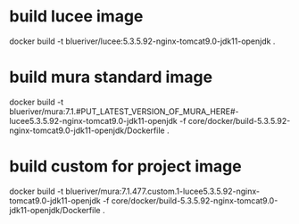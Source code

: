 # build lucee image
docker build -t blueriver/lucee:5.3.5.92-nginx-tomcat9.0-jdk11-openjdk .

# build mura standard image
docker build -t blueriver/mura:7.1.#PUT_LATEST_VERSION_OF_MURA_HERE#-lucee5.3.5.92-nginx-tomcat9.0-jdk11-openjdk  -f core/docker/build-5.3.5.92-nginx-tomcat9.0-jdk11-openjdk/Dockerfile .

# build custom for project image
docker build -t blueriver/mura:7.1.477.custom.1-lucee5.3.5.92-nginx-tomcat9.0-jdk11-openjdk  -f core/docker/build-5.3.5.92-nginx-tomcat9.0-jdk11-openjdk/Dockerfile .
